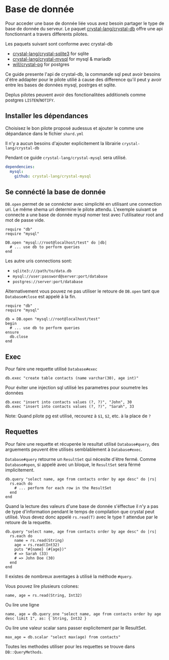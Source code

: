 # Base de donnée

Pour acceder une base de donnée liée vous avez besoin partager le type de  base de donnée du serveur. Le paquet [crystal-lang/crystal-db](https://github.com/crystal-lang/crystal-db) offre une api fonctionnant a travers differents pilotes.

Les paquets suivant sont conforme avec crystal-db

* [crystal-lang/crystal-sqlite3](https://github.com/crystal-lang/crystal-sqlite3) for sqlite
* [crystal-lang/crystal-mysql](https://github.com/crystal-lang/crystal-mysql) for mysql & mariadb
* [will/crystal-pg](https://github.com/will/crystal-pg) for postgres

Ce guide presente l'api de crystal-db, la commande sql peut avoir besoins d'étre addapter pour le pilote utilié à cause des difference qu'il peut y avoir entre les bases de données mysql, postrges et sqlite.

Deplus pilotes peuvent avoir des fonctionalitées additionels comme postgres `LISTEN`/`NOTIFY`.

## Installer les dépendances

Choisisez le bon pilote proposé audessus et ajouter le comme une dépandance dans le fichier `shard.yml`

Il n'y a aucun besoins d'ajouter explicitement la librairie `crystal-lang/crystal-db`

Pendant ce guide `crystal-lang/crystal-mysql` sera utilisé.

```yaml
dependencies:
  mysql:
    github: crystal-lang/crystal-mysql
```

## Se connécté la base de donnée

`DB.open` permet de se connécter avec simplicité en utilisant une connection uri. Le même shema uri determine le pilote attendu. L'exemple suivant se connecte a une base de donnée mysql nomer test avec l'utilisateur root and mot de passe vide.

```crystal
require "db"
require "mysql"

DB.open "mysql://root@localhost/test" do |db|
  # ... use db to perform queries
end
```

Les autre uris connections sont:

* `sqlite3:///path/to/data.db`
* `mysql://user:password@server:port/database`
* `postgres://server:port/database`

Alternativement vous pouvez ne pas utiliser le retoure de `DB.open` tant que `Database#close` est appelé à la fin.

```crystal
require "db"
require "mysql"

db = DB.open "mysql://root@localhost/test"
begin
  # ... use db to perform queries
ensure
  db.close
end
```

## Exec

Pour faire une requette utilisé `Database#exec`

```crystal
db.exec "create table contacts (name varchar(30), age int)"
```

Pour éviter une injection sql utilisé les parametres pour soumetre les données

```crystal
db.exec "insert into contacts values (?, ?)", "John", 30
db.exec "insert into contacts values (?, ?)", "Sarah", 33
```

Note: Quand pilote pg est utilisé, recourez à `$1`, `$2`, etc. à la place de `?`

## Requettes

Pour faire une requette et récuperée le resultat utilisé `Database#query`, des arguements peuvent être utilisés semblablement à `Database#exec`.

`Database#query` retourne un `ResultSet` qui nécesite d'être fermé. Comme `Database#open`, si appelé avec un bloque, le `ResultSet` sera férmé implicitement.

```crystal
db.query "select name, age from contacts order by age desc" do |rs|
  rs.each do
    # ... perform for each row in the ResultSet
  end
end
```

Quand la lecture des valeurs d'une base de donnée s'éffectue il n'y a pas de type d'information pendant le temps de compilation que crystal peut utilisé. Vous devez donc appelé `rs.read(T)` avec le type `T` attendue par le retoure de la requette.

```crystal
db.query "select name, age from contacts order by age desc" do |rs|
  rs.each do
    name = rs.read(String)
    age = rs.read(Int32)
    puts "#{name} (#{age})"
    # => Sarah (33)
    # => John Doe (30)
  end
end
```

Il existes de nombreux aventages à utilisé la méthode `#query`.

Vous pouvez lire plusieurs colones:

```crystal
name, age = rs.read(String, Int32)
```

Ou lire une ligne

```crystal
name, age = db.query_one "select name, age from contacts order by age desc limit 1", as: { String, Int32 }
```

Ou lire une valeur scalar sans passer explicitement par le ResultSet.

```crystal
max_age = db.scalar "select max(age) from contacts"
```

Toutes les methodes utiliser pour les requettes se trouve dans `DB::QueryMethods`.
